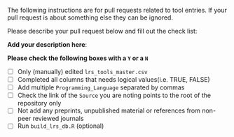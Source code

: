 The following instructions are for pull requests related to tool entries.
If your pull request is about something else they can be ignored.

Please describe your pull request below and fill out the check list:

**Add your description here**:

**Please check the following boxes with a `Y` or a `N`**

- [ ] Only (manually) edited `lrs_tools_master.csv`
- [ ] Completed all columns that needs logical values(i.e. TRUE, FALSE)
- [ ] Add multiple `Programming_Language` separated by commas
- [ ] Check the link of the `Source` you are noting points to the root of the repository only
- [ ] Not add any preprints, unpublished material or references from  non-peer reviewed journals
- [ ] Run `build_lrs_db.R` (optional)
